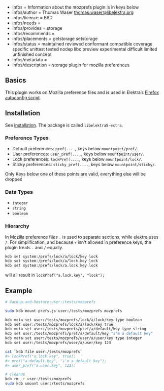 - infos = Information about the mozprefs plugin is in keys below
- infos/author = Thomas Waser <thomas.waser@libelektra.org>
- infos/licence = BSD
- infos/needs =
- infos/provides = storage
- infos/recommends =
- infos/placements = getstorage setstorage
- infos/status = maintained reviewed conformant compatible coverage specific unittest tested nodep libc preview experimental difficult limited unfinished concept
- infos/metadata =
- infos/description = storage plugin for mozilla preferences

## Basics

This plugin works on Mozilla preference files and is used in
Elektra’s [Firefox autoconfig script](autoconfig/README.md).

## Installation

See [installation](/doc/INSTALL.md).
The package is called `libelektra5-extra`.

### Preference Types

- Default preferences: `pref(....`, keys below `mountpoint/pref/`.
- User preferences: `user_pref(....`, keys below `mountpoint/user/`.
- Lock preferences: `lockPref(....`, keys below `mountpoint/lock/`.
- Sticky preferences: `sticky_pref(....`, keys below `mountpoint/sticky/`.

Only Keys below one of these points are valid, everything else will be dropped

### Data Types

- `integer`
- `string`
- `boolean`

### Hierarchy

In Mozilla preference files `.` is used to separate sections, while elektra uses `/`. For simplification, and because `/` isn't allowed in preference keys, the plugin treats `.` and `/` equally.

```bash
kdb set system:/prefs/lock/a/lock/key lock
kdb set system:/prefs/lock/a/lock.key lock
kdb set system:/prefs/lock/a.lock.key lock
```

will all result in `lockPref("a.lock.key", "lock");`

## Example

```sh
# Backup-and-Restore:user:/tests/mozprefs

sudo kdb mount prefs.js user:/tests/mozprefs mozprefs

kdb meta set user:/tests/mozprefs/lock/a/lock/key type boolean
kdb set user:/tests/mozprefs/lock/a/lock/key true
kdb meta set user:/tests/mozprefs/pref/a/default/key type string
kdb set user:/tests/mozprefs/pref/a/default/key "i'm a default key"
kdb meta set user:/tests/mozprefs/user/a/user/key type integer
kdb set user:/tests/mozprefs/user/a/user/key 123

cat `kdb file user:/tests/mozprefs`
#> lockPref("a.lock.key", true);
#> pref("a.default.key", "i'm a default key");
#> user_pref("a.user.key", 123);

# cleanup
kdb rm -r user:/tests/mozprefs
sudo kdb umount user:/tests/mozprefs
```
